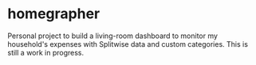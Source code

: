 # homegrapher
Personal project to build a living-room dashboard to monitor my household's expenses with Splitwise data and custom categories. This is still a work in progress.
